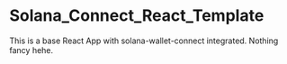 # Solana_Connect_React_Template 

This is a base React App with solana-wallet-connect integrated.
Nothing fancy hehe.
